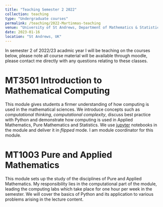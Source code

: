 ```yaml
---
title: "Teaching Semester 2 2022"
collection: teaching
type: "Undergraduate courses"
permalink: /teaching/2022-Martinmas-teaching
venue: "University of St Andrews, Department of Mathematics & Statistics"
date: 2023-01-16
location: "St Andrews, UK"
---
```


In semester 2 of 2022/23 acadmic year I will be teaching on the courses below, please note all course material will be available through moodle, please contact me directly with any questions relating to these classes. 

MT3501 Introduction to Mathematical Computing
======
This module gives students a firmer understanding of how computing is used in the mathematical sciences. We introduce concepts such as *computational thinking*, *computational complexity*, discuss best practice with Python and demonstrate how computing is used in Applied Mathematics, Pure Mathematics and Statistics. We use [jupyter](https://jupyter.org/) notebooks in the module and deliver it in *flipped* mode. I am module coordinator for this module.

MT1003 Pure and Applied Mathematics
======
This module sets up the study of the disciplines of Pure and Applied Mathematics. My responsibility lies in the computational part of the module, leading the computing labs which take place for one hour per week in the semester. We will cover the basics of Python and its application to various problems arising in the lecture content. 
